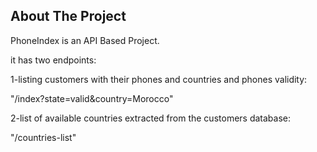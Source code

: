 
## About The Project

PhoneIndex is an API Based Project.

it has two endpoints:

1-listing customers with their phones and countries and phones validity:

"/index?state=valid&country=Morocco"

2-list of available countries extracted from the customers database:

"/countries-list"
